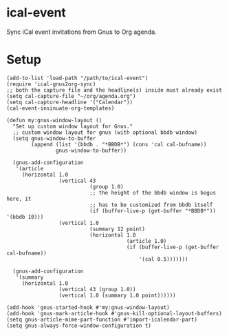 ical-event
==========

Sync iCal event invitations from Gnus to Org agenda.

Setup
=====

    (add-to-list 'load-path "/path/to/ical-event")
    (require 'ical-gnus2org-sync)
    ;; both the capture file and the headline(s) inside must already exist
    (setq cal-capture-file "~/org/agenda.org")
    (setq cal-capture-headline '("Calendar"))
    (cal-event-insinuate-org-templates)

    (defun my:gnus-window-layout ()
      "Set up custom window layout for Gnus."
      ;; custom window layout for gnus (with optional bbdb window)
      (setq gnus-window-to-buffer
            (append (list '(bbdb . "*BBDB*") (cons 'cal cal-bufname))
                    gnus-window-to-buffer))

      (gnus-add-configuration
       '(article
         (horizontal 1.0
                     (vertical 43
                               (group 1.0)
                               ;; the height of the bbdb window is bogus here, it
                               ;; has to be customized from bbdb itself
                               (if (buffer-live-p (get-buffer "*BBDB*")) '(bbdb 10)))
                     (vertical 1.0
                               (summary 12 point)
                               (horizontal 1.0
                                           (article 1.0)
                                           (if (buffer-live-p (get-buffer cal-bufname))
                                               '(cal 0.5)))))))

      (gnus-add-configuration
       '(summary
         (horizontal 1.0
                     (vertical 43 (group 1.0))
                     (vertical 1.0 (summary 1.0 point))))))

    (add-hook 'gnus-started-hook #'my:gnus-window-layout)
    (add-hook 'gnus-mark-article-hook #'gnus-kill-optional-layout-buffers)
    (setq gnus-article-mime-part-function #'import-icalendar-part)
    (setq gnus-always-force-window-configuration t)


